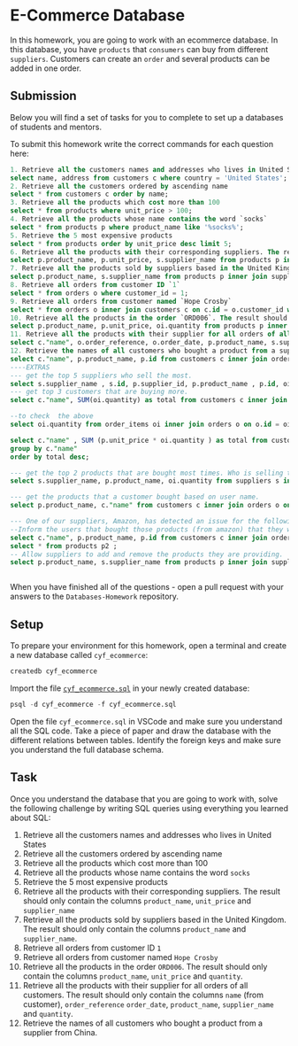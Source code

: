 # E-Commerce Database

In this homework, you are going to work with an ecommerce database. In this database, you have `products` that `consumers` can buy from different `suppliers`. Customers can create an `order` and several products can be added in one order.

## Submission

Below you will find a set of tasks for you to complete to set up a databases of students and mentors.

To submit this homework write the correct commands for each question here:

```sql
1. Retrieve all the customers names and addresses who lives in United States
select name, address from customers c where country = 'United States';
2. Retrieve all the customers ordered by ascending name
select * from customers c order by name;
3. Retrieve all the products which cost more than 100
select * from products where unit_price > 100;
4. Retrieve all the products whose name contains the word `socks`
select * from products p where product_name like '%socks%';
5. Retrieve the 5 most expensive products
select * from products order by unit_price desc limit 5;
6. Retrieve all the products with their corresponding suppliers. The result should only contain the columns `product_name`, `unit_price` and `supplier_name`
select p.product_name, p.unit_price, s.supplier_name from products p inner join suppliers s on s.id = p.supplier_id ;
7. Retrieve all the products sold by suppliers based in the United Kingdom. The result should only contain the columns `product_name` and `supplier_name`.
select p.product_name, s.supplier_name from products p inner join suppliers s on s.id = p.supplier_id where s.country = 'United Kingdom';
8. Retrieve all orders from customer ID `1`
select * from orders o where customer_id = 1;
9. Retrieve all orders from customer named `Hope Crosby`
select * from orders o inner join customers c on c.id = o.customer_id where c."name" = 'Hope Crosby';
10. Retrieve all the products in the order `ORD006`. The result should only contain the columns `product_name`, `unit_price` and `quantity`.
select p.product_name, p.unit_price, oi.quantity from products p inner join order_items oi on p.id = oi.product_id inner join orders o on o.id = oi.order_id where o.order_reference = 'ORD006';
11. Retrieve all the products with their supplier for all orders of all customers. The result should only contain the columns `name` (from customer), `order_reference` `order_date`, `product_name`, `supplier_name` and `quantity`.
select c."name", o.order_reference, o.order_date, p.product_name, s.supplier_name, oi.quantity from customers c inner join orders o on c.id = o.customer_id inner join order_items oi on o.id = oi.order_id inner join products p on p.id = oi.product_id inner join suppliers s on s.id = p.supplier_id;
12. Retrieve the names of all customers who bought a product from a supplier from China.
select c."name", p.product_name, p.id from customers c inner join orders o on c.id = o.customer_id inner join order_items oi on o.id = oi.order_id inner join products p on p.id = oi.product_id inner join suppliers s on s.id = p.supplier_id where s.country = 'China';
----EXTRAS
--- get the top 5 suppliers who sell the most.
select s.supplier_name , s.id, p.supplier_id, p.product_name , p.id, oi.product_id, oi.quantity from suppliers s inner join products p on s.id = p.supplier_id inner join order_items oi on p.id = oi.product_id order by oi.quantity desc limit 5;
--- get top 3 customers that are buying more.
select c."name", SUM(oi.quantity) as total from customers c inner join orders o on c.id = o.customer_id inner join order_items oi on o.id = oi.order_id inner join products p on p.id = oi.product_id group by c."name" order by total desc limit 3;

--to check  the above
select oi.quantity from order_items oi inner join orders o on o.id = oi.order_id inner join customers c on c.id = o.customer_id where c."name" = 'Amber Tran';

select c."name" , SUM (p.unit_price * oi.quantity ) as total from customers c inner join orders o on c.id = o.customer_id inner join order_items oi on o.id = oi.order_id inner join products p on p.id = oi.product_id
group by c."name"
order by total desc;

--- get the top 2 products that are bought most times. Who is selling those products?
select s.supplier_name, p.product_name, oi.quantity from suppliers s inner join products p on s.id = p.supplier_id inner join order_items oi on p.id =oi.product_id order by oi.quantity desc limit 5;

--- get the products that a customer bought based on user name.
select p.product_name, c."name" from customers c inner join orders o on c.id = o.customer_id inner join order_items oi on o.id = oi.order_id inner join products p on p.id = oi.product_id where c.name = '';

--- One of our suppliers, Amazon, has detected an issue for the following products: Javascript Book and Ball.
--Inform the users that bought those products (from amazon) that they will be refunded
select c."name", p.product_name, p.id from customers c inner join orders o ON c.id = o.customer_id inner join order_items oi on o.id = oi.order_id inner join products p on p.id = oi.product_id where p.supplier_id = 1 and (p.product_name = 'Javascript Book' or p.product_name = 'Ball');
select * from products p2 ;
-- Allow suppliers to add and remove the products they are providing.
select p.product_name, s.supplier_name from products p inner join suppliers s on s.id = p.supplier_id;



```

When you have finished all of the questions - open a pull request with your answers to the `Databases-Homework` repository.

## Setup

To prepare your environment for this homework, open a terminal and create a new database called `cyf_ecommerce`:

```sql
createdb cyf_ecommerce
```

Import the file [`cyf_ecommerce.sql`](./cyf_ecommerce.sql) in your newly created database:

```sql
psql -d cyf_ecommerce -f cyf_ecommerce.sql
```

Open the file `cyf_ecommerce.sql` in VSCode and make sure you understand all the SQL code. Take a piece of paper and draw the database with the different relations between tables. Identify the foreign keys and make sure you understand the full database schema.

## Task

Once you understand the database that you are going to work with, solve the following challenge by writing SQL queries using everything you learned about SQL:

1. Retrieve all the customers names and addresses who lives in United States
2. Retrieve all the customers ordered by ascending name
3. Retrieve all the products which cost more than 100
4. Retrieve all the products whose name contains the word `socks`
5. Retrieve the 5 most expensive products
6. Retrieve all the products with their corresponding suppliers. The result should only contain the columns `product_name`, `unit_price` and `supplier_name`
7. Retrieve all the products sold by suppliers based in the United Kingdom. The result should only contain the columns `product_name` and `supplier_name`.
8. Retrieve all orders from customer ID `1`
9. Retrieve all orders from customer named `Hope Crosby`
10. Retrieve all the products in the order `ORD006`. The result should only contain the columns `product_name`, `unit_price` and `quantity`.
11. Retrieve all the products with their supplier for all orders of all customers. The result should only contain the columns `name` (from customer), `order_reference` `order_date`, `product_name`, `supplier_name` and `quantity`.
12. Retrieve the names of all customers who bought a product from a supplier from China.

